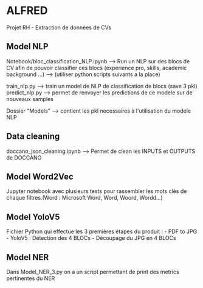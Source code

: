 # ALFRED
Projet RH - Extraction de données de CVs

## Model NLP

Notebook/bloc_classification_NLP.ipynb --> Run un NLP sur des blocs de CV afin de pouvoir classifier ces blocs (experience pro,
skills, academic background ...) --> (utiliser python scripts suivants a la place)

train_nlp.py --> train un model de NLP de classification de blocs (save 3 pkl)
predict_nlp.py --> permet de renvoyer les predictions de ce modele sur de nouveaux samples

Dossier "Models" --> contient les pkl necessaires à l'utilisation du modele NLP


## Data cleaning

doccano_json_cleaning.ipynb --> Permet de clean les INPUTS et OUTPUTS de DOCCANO

## Model Word2Vec
Jupyter notebook avec plusieurs tests pour rassembler les mots clés de chaque filtres.(Word : Microsoft Word, Word, Woord, Wordd...)

## Model YoloV5
Fichier Python qui effectue les 3 premières étapes du produit : - PDF to JPG
																- YoloV5 : Détection des 4 BLOCs
																- Découpage du JPG en 4 BLOCs
																

## Model NER

Dans Model_NER_3.py on a un script permettant de print des metrics pertinentes du NER

